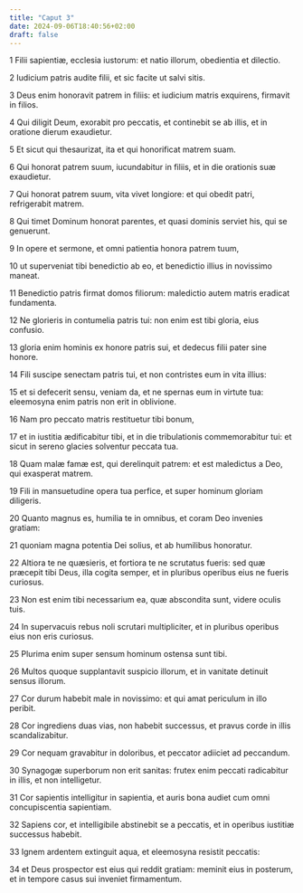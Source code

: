 ```yaml
---
title: "Caput 3"
date: 2024-09-06T18:40:56+02:00
draft: false
---
```




1 Filii sapientiæ, ecclesia iustorum: et natio illorum, obedientia et dilectio.

2 Iudicium patris audite filii, et sic facite ut salvi sitis.

3 Deus enim honoravit patrem in filiis: et iudicium matris exquirens, firmavit in filios.

4 Qui diligit Deum, exorabit pro peccatis, et continebit se ab illis, et in oratione dierum exaudietur.

5 Et sicut qui thesaurizat, ita et qui honorificat matrem suam.

6 Qui honorat patrem suum, iucundabitur in filiis, et in die orationis suæ exaudietur.

7 Qui honorat patrem suum, vita vivet longiore: et qui obedit patri, refrigerabit matrem.

8 Qui timet Dominum honorat parentes, et quasi dominis serviet his, qui se genuerunt.

9 In opere et sermone, et omni patientia honora patrem tuum,

10 ut superveniat tibi benedictio ab eo, et benedictio illius in novissimo maneat.

11 Benedictio patris firmat domos filiorum: maledictio autem matris eradicat fundamenta.

12 Ne glorieris in contumelia patris tui: non enim est tibi gloria, eius confusio.

13 gloria enim hominis ex honore patris sui, et dedecus filii pater sine honore.

14 Fili suscipe senectam patris tui, et non contristes eum in vita illius:

15 et si defecerit sensu, veniam da, et ne spernas eum in virtute tua: eleemosyna enim patris non erit in oblivione.

16 Nam pro peccato matris restituetur tibi bonum,

17 et in iustitia ædificabitur tibi, et in die tribulationis commemorabitur tui: et sicut in sereno glacies solventur peccata tua.

18 Quam malæ famæ est, qui derelinquit patrem: et est maledictus a Deo, qui exasperat matrem.

19 Fili in mansuetudine opera tua perfice, et super hominum gloriam diligeris.

20 Quanto magnus es, humilia te in omnibus, et coram Deo invenies gratiam:

21 quoniam magna potentia Dei solius, et ab humilibus honoratur.

22 Altiora te ne quæsieris, et fortiora te ne scrutatus fueris: sed quæ præcepit tibi Deus, illa cogita semper, et in pluribus operibus eius ne fueris curiosus.

23 Non est enim tibi necessarium ea, quæ abscondita sunt, videre oculis tuis.

24 In supervacuis rebus noli scrutari multipliciter, et in pluribus operibus eius non eris curiosus.

25 Plurima enim super sensum hominum ostensa sunt tibi.

26 Multos quoque supplantavit suspicio illorum, et in vanitate detinuit sensus illorum.

27 Cor durum habebit male in novissimo: et qui amat periculum in illo peribit.

28 Cor ingrediens duas vias, non habebit successus, et pravus corde in illis scandalizabitur.

29 Cor nequam gravabitur in doloribus, et peccator adiiciet ad peccandum.

30 Synagogæ superborum non erit sanitas: frutex enim peccati radicabitur in illis, et non intelligetur.

31 Cor sapientis intelligitur in sapientia, et auris bona audiet cum omni concupiscentia sapientiam.

32 Sapiens cor, et intelligibile abstinebit se a peccatis, et in operibus iustitiæ successus habebit.

33 Ignem ardentem extinguit aqua, et eleemosyna resistit peccatis:

34 et Deus prospector est eius qui reddit gratiam: meminit eius in posterum, et in tempore casus sui inveniet firmamentum.


